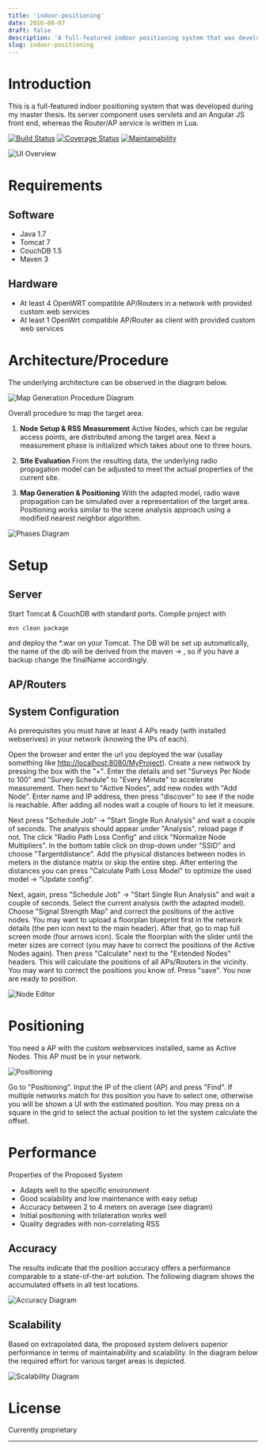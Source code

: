 ```yaml
---
title: 'indoor-positioning'
date: 2016-08-07
draft: false
description: 'A full-featured indoor positioning system that was developed during my master thesis. It has a javascript based rich UI and has a server-client architecture.'
slug: indoor-positioning
---
```

# Introduction
This is a full-featured indoor positioning system that was developed during my master thesis.
Its server component uses servlets and an Angular JS front end, whereas the Router/AP service is written in Lua.

[![Build Status](https://travis-ci.org/patrickfav/indoor-positioning.svg?branch=master)](https://travis-ci.org/patrickfav/indoor-positioning)
[![Coverage Status](https://coveralls.io/repos/github/patrickfav/indoor-positioning/badge.svg?branch=master)](https://coveralls.io/github/patrickfav/indoor-positioning?branch=master) 
[![Maintainability](https://api.codeclimate.com/v1/badges/43b7770f0ee00b85f92a/maintainability)](https://codeclimate.com/github/patrickfav/indoor-positioning/maintainability)

![UI Overview](https://github.com/patrickfav/indoor-positioning/blob/master/misc/ui-overview.png?raw=true)


# Requirements

## Software

* Java 1.7
* Tomcat 7
* CouchDB 1.5
* Maven 3

## Hardware

* At least 4 OpenWRT compatible AP/Routers in a network with provided custom web services
* At least 1 OpenWrt compatible AP/Router as client with provided custom web services

# Architecture/Procedure

The underlying architecture can be observed in the diagram below.

![Map Generation Procedure Diagram](https://github.com/patrickfav/indoor-positioning/blob/master/misc/map_generation_procedure_lowsat.jpg?raw=true)

Overall procedure to map the target area:

1. **Node Setup & RSS Measurement**
Active Nodes, which can be regular access points, are distributed
among the target area. Next a measurement phase is initialized
which takes about one to three hours.

2. **Site Evaluation**
From the resulting data, the underlying radio propagation model
can be adjusted to meet the actual properties of the current site.

3. **Map Generation & Positioning**
With the adapted model, radio wave propagation can be simulated over
a representation of the target area. Positioning works similar to the
scene analysis approach using a modified nearest neighbor algorithm.

![Phases Diagram](https://github.com/patrickfav/indoor-positioning/blob/master/misc/simple_phases_lowsat.jpg?raw=true)

# Setup

## Server

Start Tomcat & CouchDB with standard ports. Compile project with

`mvn clean package`

and deploy the *.war on your Tomcat. The DB will be set up automatically, the name of the db will be derived from the
maven <build> -> <finalName>, so if you have a backup change the finalName accordingly.

## AP/Routers

## System Configuration

As prerequisites you must have at least 4 APs ready (with installed webserives) in your network (knowing the IPs of each).

Open the browser and enter the url you deployed the war (usallay something like [http://localhost:8080/MyProject](http://localhost:8080/)).
Create a new network by pressing the box with the "+". Enter the details and set "Surveys Per Node to 100" and "Survey Schedule" to
"Every Minute" to accelerate measurement.
Then next to "Active Nodes", add new nodes with "Add Node". Enter name and IP address, then press "discover" to see if
the node is reachable. After adding all nodes wait a couple of hours to let it measure.

Next press "Schedule Job" -> "Start Single Run Analysis" and wait a couple of seconds. The analysis should appear under
"Analysis", reload page if not. The click "Radio Path Loss Config" and click "Normalize Node Multipliers". In the bottom
 table click on drop-down under "SSID" and choose "Targentdistance". Add the physical distances between nodes in meters
 in the distance matrix or skip the entire step. After entering the distances you can press "Calculate Path Loss Model"
 to optimize the used model -> "Update config".

Next, again, press "Schedule Job" -> "Start Single Run Analysis" and wait a couple of seconds. Select the current analysis
(with the adapted model). Choose "Signal Strength Map" and correct the positions of the active nodes. You may want to upload
a floorplan blueprint first in the network details (the pen icon next to the main header). After that, go to map full screen
mode (four arrows icon). Scale the floorplan with the slider until the meter sizes are correct (you may have to correct the
positions of the Active Nodes again). Then press "Calculate" next to the "Extended Nodes" headers. This will calculate the positions
of all APs/Routers in the vicinity. You may want to correct the positions you know of. Press "save". You now are ready
to position.

![Node Editor](https://github.com/patrickfav/indoor-positioning/blob/master/misc/ui-node-editor.jpg?raw=true)

# Positioning

You need a AP with the custom webservices installed, same as Active Nodes. This AP must be in your network.

![Positioning](https://github.com/patrickfav/indoor-positioning/blob/master/misc/ui-positioning.png?raw=true)

Go to "Positioning". Input the IP of the client (AP) and press "Find". If multiple networks match for this position
you have to select one, otherwise you will be shown a UI with the estimated position. You may press on a square in the grid
to select the actual position to let the system calculate the offset.

# Performance

Properties of the Proposed System

* Adapts well to the specific environment
* Good scalability and low maintenance with easy setup
* Accuracy between 2 to 4 meters on average (see diagram)
* Initial positioning with trilateration works well
* Quality degrades with non-correlating RSS

## Accuracy

The results indicate that the position accuracy offers a performance comparable to
a state-of-the-art solution. The following diagram shows the accumulated offsets
in all test locations.

![Accuracy Diagram](https://github.com/patrickfav/indoor-positioning/blob/master/misc/ac_diagram.png?raw=true)

## Scalability

Based on extrapolated data, the proposed system delivers superior performance in
terms of maintainability and scalability. In the diagram below the required effort
for various target areas is depicted.

![Scalability Diagram](https://github.com/patrickfav/indoor-positioning/blob/master/misc/maintain_diagram.png?raw=true)

# License

Currently proprietary

---

